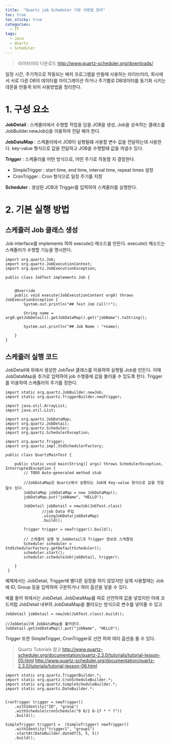 ```yaml
---
title:  "Quartz job Scheduler 기본 사용법 정리"
toc: true
toc_sticky: true
categories:
  - IT
tags:  
  - Java
  - Quartz
  - Scheduler
---
```


> 라이브러리 다운로드 
http://www.quartz-scheduler.org/downloads/


일정 시간, 주기적으로 작동되는 배치 프로그램을 만들때 사용하는 라이브러리, 회사에서 서로 다른 DB의 데이터를 마이그레이션 하거나 주기별로 DB데이터를 동기화 시키는 데몬을 만들게 되어 사용방법을 정리한다.

# 1. 구성 요소
**JobDetail** : 스케줄러에서 수행할 작업을 담을 JOB을 생성, Job을 상속하는 클래스를 JobBuilder.newJob()을 이용하여 전달 해야 한다.

**JobDataMap** : 스케줄러에서 JOB이 실행될떄 사용할 변수 값을 전달하는데 사용한다. 
key-value 형식으로 값을 전달하고 JOB을 수행할떄 값을 꺼낼수 있다.

**Trigger** : 스케줄러를 어떤 방식으로, 어떤 주기로 작동할 지 결정한다.
- SimpleTrigger : start time, end time, interval time, repeat times 설정
- CronTrigger : Cron 형식으로 일정 주기를 지정

**Scheduler** : 생성된 JOB과 Trigger를 입력하여 스케줄러를 실행한다.



# 2. 기본 실행 방법

## 스케줄러 Job 클래스 생성
Job interface를 implements 하여 execute() 메소드를 만든다. 
execute() 메소드는 스케줄러가 수행할 기능을 명시한다.

```
import org.quartz.Job;
import org.quartz.JobExecutionContext;
import org.quartz.JobExecutionException;

public class JobTest implements Job {


	@Override
	public void execute(JobExecutionContext arg0) throws JobExecutionException {
		System.out.println("## Test Job Call!!");
		
		String name = arg0.getJobDetail().getJobDataMap().get("jobName").toString();
		
		System.out.println("## Job Name : "+name);
		
	}
}
```




## 스케줄러 실행 코드
JobDetail에 위에서 생성한 JobTest 클래스를 이용하여 실행될 Job을 만든다.
이때 JobDataMap을 추가로 입력하여 job 수행중에 값을 불러올 수 있도록 한다.
Trigger를 이용하여 스케줄러의 주기를 정한다.

```
import static org.quartz.JobBuilder.newJob;
import static org.quartz.TriggerBuilder.newTrigger;

import java.util.ArrayList;
import java.util.List;

import org.quartz.JobDataMap;
import org.quartz.JobDetail;
import org.quartz.Scheduler;
import org.quartz.SchedulerException;

import org.quartz.Trigger;
import org.quartz.impl.StdSchedulerFactory;

public class QuartzMainTest {

	public static void main(String[] args) throws SchedulerException, InterruptedException {
		// TODO Auto-generated method stub

		//JobDataMap은 Quartz에서 실행되는 Job에 Key-value 형식으로 값을 전달할수 있다.
		JobDataMap jobDataMap = new JobDataMap();
		jobDataMap.put("jobName", "HELLO");		
		
		JobDetail jobDetail = newJob(JobTest.class)
				//job Data 주입
				.usingJobData(jobDataMap)
				.build();
		
		Trigger trigger = newTrigger().build();
		
        // 스케줄러 실행 및 JobDetail과 Trigger 정보로 스케줄링
        Scheduler scheduler = StdSchedulerFactory.getDefaultScheduler();
        scheduler.start();
        scheduler.scheduleJob(jobDetail, trigger);
		
	}
 }
```
 예제에서는 JobDetail, Trigger에 별다른 설정을 하지 않았지만 실제 사용할때는 Job에 ID, Group 등을 입력하여 구분하거나 여러 옵션을 넣을 수 있다. 
 
예를 들어 위에서는 JobDetail, JobDataMap를 따로 선언하여 값을 넣었지만 아래 코드처럼
JobDetail 내부의 JobDataMap을 불러오는 방식으로 변수를 넣어줄 수 있고 

```
JobDetail jobDetail = newJob(JobTest.class).build();

//JobDetail에 JobDataMap을 불러온다.              
JobDetail.getJobDataMap().put("jobName", "HELLO");
```

Trigger 또한 SimpleTrigger, CronTrigger로 선언 하여 여러 옵션을 줄 수 있다.

> Quartz Tutorials 참고 
http://www.quartz-scheduler.org/documentation/quartz-2.3.0/tutorials/tutorial-lesson-05.html
http://www.quartz-scheduler.org/documentation/quartz-2.3.0/tutorials/tutorial-lesson-06.html


```
import static org.quartz.TriggerBuilder.*;
import static org.quartz.CronScheduleBuilder.*;
import static org.quartz.SimpleScheduleBuilder.*;
import static org.quartz.DateBuilder.*:


CronTrigger trigger = newTrigger()
    .withIdentity("ID", "group")
    .withSchedule(cronSchedule("0 0/2 8-17 * * ?"))  
    .build();
    
SimpleTrigger trigger1 =  (SimpleTrigger) newTrigger()
    .withIdentity("trigger1", "group1")
	.startAt(DateBuilder.dateOf(5, 5, 5))
	.build();
```
